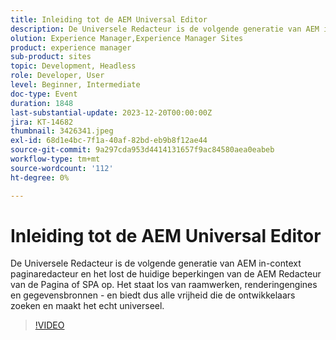 ```yaml
---
title: Inleiding tot de AEM Universal Editor
description: De Universele Redacteur is de volgende generatie van AEM in-context paginaredacteur en het lost de huidige beperkingen van de AEM Redacteur van de Pagina of SPA op. Het staat los van raamwerken, renderingengines en gegevensbronnen - en biedt dus alle vrijheid die de ontwikkelaars zoeken en maakt het echt universeel.
olution: Experience Manager,Experience Manager Sites
product: experience manager
sub-product: sites
topic: Development, Headless
role: Developer, User
level: Beginner, Intermediate
doc-type: Event
duration: 1848
last-substantial-update: 2023-12-20T00:00:00Z
jira: KT-14682
thumbnail: 3426341.jpeg
exl-id: 68d1e4bc-7f1a-40af-82bd-eb9b8f12ae44
source-git-commit: 9a297cda953d4414131657f9ac84580aea0eabeb
workflow-type: tm+mt
source-wordcount: '112'
ht-degree: 0%

---
```


# Inleiding tot de AEM Universal Editor

De Universele Redacteur is de volgende generatie van AEM in-context paginaredacteur en het lost de huidige beperkingen van de AEM Redacteur van de Pagina of SPA op. Het staat los van raamwerken, renderingengines en gegevensbronnen - en biedt dus alle vrijheid die de ontwikkelaars zoeken en maakt het echt universeel.

>[!VIDEO](https://video.tv.adobe.com/v/3426341/?learn=on)
